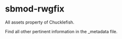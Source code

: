 # sbmod-rwgfix

All assets property of Chucklefish.

Find all other pertinent information in the _metadata file.

